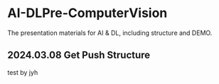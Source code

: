# AI-DLPre-ComputerVision
The presentation materials for AI &amp; DL, including structure and DEMO.

## 2024.03.08 Get Push Structure

test by jyh
